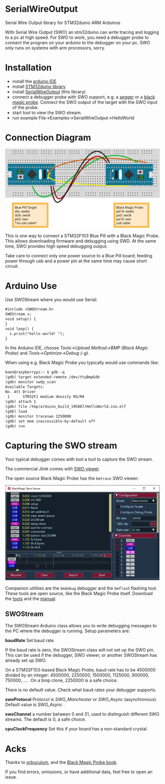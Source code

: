 # SerialWireOutput
Serial Wire Output library for STM32duino ARM Arduinos

With Serial Wire Output (SWO) an stm32duino can write tracing and logging to a pc at high speed. For SWO to work, you need a debugger probe to connect the program on your arduino to the debugger on your pc. SWO only runs on systems with arm processors, sorry.

# Installation
* install the [arduino IDE](https://www.arduino.cc/)
* install [STM32duino library](https://github.com/stm32duino/Arduino_Core_STM32)
* install [SerialWireOutput](https://github.com/koendv/SerialWireOutput) (this library)
* connect a debugger probe with SWO support, e.g. a [segger](https://www.segger.com/products/debug-probes/j-link/) or a [black magic probe](https://github.com/blacksphere/blackmagic/wiki). Connect the SWO output of the target with the SWO input of the probe.
* start tool to view the SWO stream.
* run example File→Examples→SerialWireOutput→HelloWorld

# Connection Diagram
![Connection Diagram](https://raw.githubusercontent.com/koendv/Connecting-Black-Magic-Probe-and-Blue-Pill/master/bmp_bp.svg  "Connecting a Blue Pill to a Black Magic Probe")

This is one way to connect a STM32F103 Blue Pill with a Black Magic Probe. This allows downloading firmware and debugging using SWD. At the same time, SWO provides high speed debugging output.

Take care to connect only one power source to a Blue Pill board; feeding power through usb and a power pin at the same time may cause short circuit.

# Arduino Use
Use SWOStream where you would use Serial:
```
#include <SWOStream.h>
SWOStream s;
void setup() {
}
void loop() {
  s.print("hello world! ");
}
```

In the Arduino IDE, choose *Tools→Upload Method→BMP (Black Magic Probe)* and *Tools→Optimize→Debug (-g)*.

When using e.g. Black Magic Probe you typically would use commands like:
```
koen@raspberrypi:~ $ gdb -q
(gdb) target extended-remote /dev/ttyBmpGdb
(gdb) monitor swdp_scan
Available Targets:
No. Att Driver
 1      STM32F1 medium density M3/M4
(gdb) attach 1
(gdb) file /tmp/arduino_build_195867/HelloWorld.ino.elf
(gdb) load
(gdb) monitor traceswo 2250000
(gdb) set mem inaccessible-by-default off
(gdb) run
```
# Capturing the SWO stream

Your typical debugger comes with tool a tool to capture the SWO stream.

The commercial Jlink comes with [SWO viewer](https://www.segger.com/products/debug-probes/j-link/tools/j-link-swo-viewer/).

The open source Black Magic Probe has the ``bmtrace`` SWO viewer:

![bmtrace](https://github.com/compuphase/Black-Magic-Probe-Book/raw/master/doc/bmtrace.png  "bmtrace SWO viewer for Black Magic Probe")

Companion utilities are the ``bmdebug``  debugger and the ``bmflash`` flashing tool. These tools are open source, like the Black Magic Probe itself. Download the [tools](https://github.com/compuphase/Black-Magic-Probe-Book/releases) and the [manual](https://github.com/compuphase/Black-Magic-Probe-Book/raw/master/BlackMagicProbe.pdf).

## SWOStream
The SWOStream Arduino class allows you to write debugging messages to the PC where the debugger is running. Setup parameters are:



**baudRate** Set baud rate.

If the baud rate is zero, the SWOStream class will not set up the SWO pin. This can be used if the debugger, SWO viewer, or another SWOStream has already set up SWO.

On a STM32F103-based Black Magic Probe, baud rate has to be 4500000 divided by an integer: 4500000, 2250000,  1500000,  1125000, 900000, 750000, ... . On a bmp clone, 2250000 is a safe choice.

There is no default value. Check what baud rates your debugger supports.

**swoProtocol** Protocol is *SWO_Manchester* or *SWO_Async* (asynchronous). Default value is *SWO_Async* .

**swoChannel** a number between 0 and 31, used to distinguish different SWO streams. The default is 0, a safe choice.

**cpuClockFrequency** Set this if your board has a non-standard crystal.

# Acks
Thanks to [orbuculum](https://github.com/orbcode/orbuculum), and the [Black Magic Probe book](https://github.com/compuphase/Black-Magic-Probe-Book).

If you find errors, omissions, or have additional data, feel free to open an issue.

